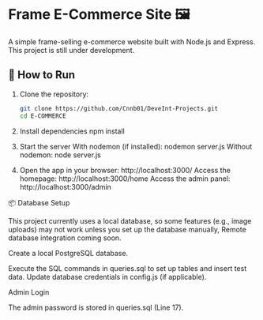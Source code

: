 # Frame E-Commerce Site 🖼️  
A simple frame-selling e-commerce website built with Node.js and Express. This project is still under development.

## 🚀 How to Run  
1. Clone the repository:  
   ```sh
   git clone https://github.com/Cnnb01/DeveInt-Projects.git
   cd E-COMMERCE

2. Install dependencies
   npm install

3. Start the server
With nodemon (if installed): nodemon server.js
Without nodemon: node server.js

4. Open the app in your browser:
http://localhost:3000/
Access the homepage: http://localhost:3000/home
Access the admin panel: http://localhost:3000/admin

📦 Database Setup

This project currently uses a local database, so some features (e.g., image uploads) may not work unless you set up the database manually, Remote database integration coming soon.

Create a local PostgreSQL database.

Execute the SQL commands in queries.sql to set up tables and insert test data.
Update database credentials in config.js (if applicable).

Admin Login

The admin password is stored in queries.sql (Line 17).
